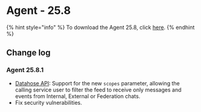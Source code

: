 # Agent - 25.8

{% hint style="info" %}
To download the Agent 25.8, click [here](https://static.symphony.com/agent/agent-25.8.1.zip).
{% endhint %}

## Change log

### Agent 25.8.1

* [Datahose API](https://rest-api.symphony.com/main/datahose/datahose-read-events): Support for the new `scopes` parameter, allowing the calling service user to filter the feed to receive only messages and events from Internal, External or Federation chats.&#x20;
* Fix security vulnerabilities.
